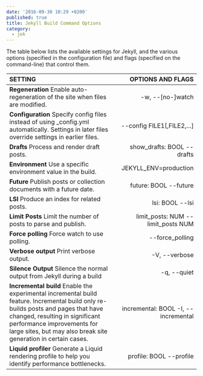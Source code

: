 ```yaml
---
date: '2016-09-30 10:29 +0200'
published: true
title: Jekyll Build Command Options
category:
  - jek
---
```

The table below lists the available settings for Jekyll, and the various options (specified in the configuration file) and flags (specified on the command-line) that control them.

|SETTING|OPTIONS AND FLAGS|
|:---------|------:|
|**Regeneration** Enable auto-regeneration of the site when files are modified.|-w, --[no-]watch|
|**Configuration** Specify config files instead of using _config.yml automatically. Settings in later files override settings in earlier files.|--config FILE1[,FILE2,...]|
|**Drafts** Process and render draft posts.|show_drafts: BOOL --drafts|
|**Environment** Use a specific environment value in the build.|JEKYLL_ENV=production|
|**Future** Publish posts or collection documents with a future date.|future: BOOL --future|
|**LSI** Produce an index for related posts.|lsi: BOOL --lsi|
|**Limit Posts** Limit the number of posts to parse and publish.|limit_posts: NUM --limit_posts NUM|
|**Force polling** Force watch to use polling.|--force_polling|
|**Verbose output** Print verbose output.|-V, --verbose|
|**Silence Output** Silence the normal output from Jekyll during a build|-q, --quiet|
|**Incremental build** Enable the experimental incremental build feature. Incremental build only re-builds posts and pages that have changed, resulting in significant performance improvements for large sites, but may also break site generation in certain cases.|incremental: BOOL -I, --incremental|
|**Liquid profiler** Generate a Liquid rendering profile to help you identify performance bottlenecks.|profile: BOOL --profile|
